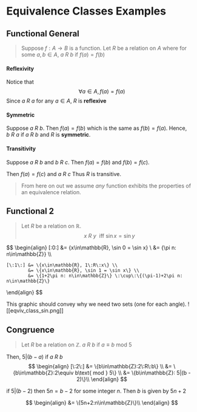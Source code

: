 # Equivalence Classes Examples
## Functional General
> Suppose $f: A\to B$ is a function.
> Let $R$ be a relation on $A$ where for some $a, b\in A$, $a\:R\:b$ if $f(a) = f(b)$

#### Reflexivity
Notice that 
$$\forall a\in A, f(a) = f(a)$$
Since $a\:R\:a$ for any $a\in A$, $R$ is **reflexive**

#### Symmetric
Suppose $a\:R\:b$. Then $f(a) = f(b)$ which is the same as $f(b) = f(a)$. Hence, $b\:R\:a$ if $a\:R\:b$ and $R$ is **symmetric**. 

#### Transitivity
Suppose $a\:R\:b$ and $b\:R\:c$. Then $f(a) = f(b)$ and $f(b) = f(c)$.

Then $f(a) = f(c)$ and $a\:R\:c$
Thus $R$ is transitive. 

> From here on out we assume *any* function exhibits the properties of an equivalence relation.  

## Functional 2
> Let $R$ be a relation on $\mathbb{R}$. $$x\:R\:y\: \text{ iff }\sin x = \sin y$$

$$
\begin{align}
	[\:0\:] &= \{x\in\mathbb{R}, \sin 0 = \sin x\} \\
			&= \{\pi n: n\in\mathbb{Z}\}
			\\\\
			
	[\:1\:] &= \{x\in\mathbb{R}, 1\:R\:x\} \\
			&= \{x\in\mathbb{R}, \sin 1 = \sin x\} \\
			&= \{1+2\pi n: n\in\mathbb{Z}\} \:\cup\:\{(\pi-1)+2\pi n: n\in\mathbb{Z}\}
\end{align}
$$

This graphic should convey why we need two sets (one for each angle). 
![[eqviv_class_sin.png]]

## Congruence
> Let $R$ be a relation on $\mathbb{Z}$. $a\:R\:b$ if $a\equiv b \text{ mod } 5$

Then, $5|(b-a)$ if $a\:R\:b$
$$
\begin{align}
	[\:2\:] &= \{b\in\mathbb{Z}:2\:R\:b\} \\
			&= \{b\in\mathbb{Z}:2\equiv b\text{ mod } 5\} \\
			&= \{b\in\mathbb{Z}: 5|(b - 2)\}\\
\end{align}
$$

if $5|(b-2)$ then $5n = b-2$ for some integer $n$. 
Then $b$ is given by $5n+2$

$$
\begin{align}
			&= \{5n+2:n\in\mathbb{Z}\}\\
\end{align}
$$